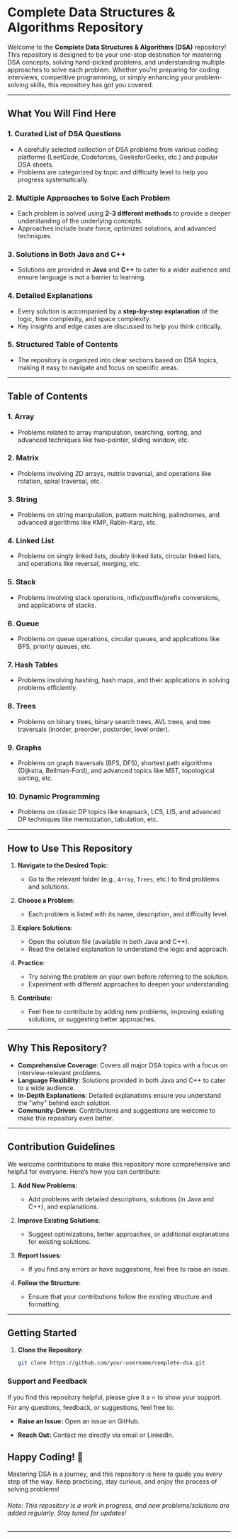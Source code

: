 # Complete Data Structures & Algorithms Repository

Welcome to the **Complete Data Structures & Algorithms (DSA)** repository! This repository is designed to be your one-stop destination for mastering DSA concepts, solving hand-picked problems, and understanding multiple approaches to solve each problem. Whether you're preparing for coding interviews, competitive programming, or simply enhancing your problem-solving skills, this repository has got you covered.

---

## What You Will Find Here

### 1. **Curated List of DSA Questions**
   - A carefully selected collection of DSA problems from various coding platforms (LeetCode, Codeforces, GeeksforGeeks, etc.) and popular DSA sheets.
   - Problems are categorized by topic and difficulty level to help you progress systematically.

### 2. **Multiple Approaches to Solve Each Problem**
   - Each problem is solved using **2-3 different methods** to provide a deeper understanding of the underlying concepts.
   - Approaches include brute force, optimized solutions, and advanced techniques.

### 3. **Solutions in Both Java and C++**
   - Solutions are provided in **Java** and **C++** to cater to a wider audience and ensure language is not a barrier to learning.

### 4. **Detailed Explanations**
   - Every solution is accompanied by a **step-by-step explanation** of the logic, time complexity, and space complexity.
   - Key insights and edge cases are discussed to help you think critically.

### 5. **Structured Table of Contents**
   - The repository is organized into clear sections based on DSA topics, making it easy to navigate and focus on specific areas.

---

## Table of Contents

### 1. **Array**
   - Problems related to array manipulation, searching, sorting, and advanced techniques like two-pointer, sliding window, etc.

### 2. **Matrix**
   - Problems involving 2D arrays, matrix traversal, and operations like rotation, spiral traversal, etc.

### 3. **String**
   - Problems on string manipulation, pattern matching, palindromes, and advanced algorithms like KMP, Rabin-Karp, etc.

### 4. **Linked List**
   - Problems on singly linked lists, doubly linked lists, circular linked lists, and operations like reversal, merging, etc.

### 5. **Stack**
   - Problems involving stack operations, infix/postfix/prefix conversions, and applications of stacks.

### 6. **Queue**
   - Problems on queue operations, circular queues, and applications like BFS, priority queues, etc.

### 7. **Hash Tables**
   - Problems involving hashing, hash maps, and their applications in solving problems efficiently.

### 8. **Trees**
   - Problems on binary trees, binary search trees, AVL trees, and tree traversals (inorder, preorder, postorder, level order).

### 9. **Graphs**
   - Problems on graph traversals (BFS, DFS), shortest path algorithms (Dijkstra, Bellman-Ford), and advanced topics like MST, topological sorting, etc.

### 10. **Dynamic Programming**
   - Problems on classic DP topics like knapsack, LCS, LIS, and advanced DP techniques like memoization, tabulation, etc.

---

## How to Use This Repository

1. **Navigate to the Desired Topic**:
   - Go to the relevant folder (e.g., `Array`, `Trees`, etc.) to find problems and solutions.

2. **Choose a Problem**:
   - Each problem is listed with its name, description, and difficulty level.

3. **Explore Solutions**:
   - Open the solution file (available in both Java and C++).
   - Read the detailed explanation to understand the logic and approach.

4. **Practice**:
   - Try solving the problem on your own before referring to the solution.
   - Experiment with different approaches to deepen your understanding.

5. **Contribute**:
   - Feel free to contribute by adding new problems, improving existing solutions, or suggesting better approaches.

---

## Why This Repository?

- **Comprehensive Coverage**: Covers all major DSA topics with a focus on interview-relevant problems.
- **Language Flexibility**: Solutions provided in both Java and C++ to cater to a wide audience.
- **In-Depth Explanations**: Detailed explanations ensure you understand the "why" behind each solution.
- **Community-Driven**: Contributions and suggestions are welcome to make this repository even better.

---

## Contribution Guidelines

We welcome contributions to make this repository more comprehensive and helpful for everyone. Here’s how you can contribute:

1. **Add New Problems**:
   - Add problems with detailed descriptions, solutions (in Java and C++), and explanations.

2. **Improve Existing Solutions**:
   - Suggest optimizations, better approaches, or additional explanations for existing solutions.

3. **Report Issues**:
   - If you find any errors or have suggestions, feel free to raise an issue.

4. **Follow the Structure**:
   - Ensure that your contributions follow the existing structure and formatting.

---

## Getting Started

1. **Clone the Repository**:
   ```bash
   git clone https://github.com/your-username/complete-dsa.git
   ```

### Support and Feedback

If you find this repository helpful, please give it a ⭐️ to show your support. For any questions, feedback, or suggestions, feel free to:

- **Raise an Issue:** Open an issue on GitHub.

- **Reach Out:** Contact me directly via email or LinkedIn.

## Happy Coding! 🚀

Mastering DSA is a journey, and this repository is here to guide you every step of the way. Keep practicing, stay curious, and enjoy the process of solving problems!

###### Note: This repository is a work in progress, and new problems/solutions are added regularly. Stay tuned for updates!


---
